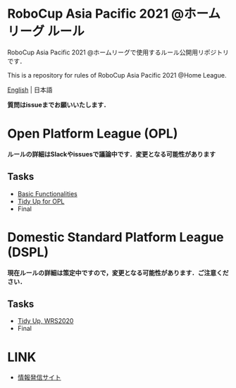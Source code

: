 # RoboCup Asia Pacific 2021 @ホームリーグ ルール
RoboCup Asia Pacific 2021 @ホームリーグで使用するルール公開用リポジトリです．  

This is a repository for rules of RoboCup Asia Pacific 2021 @Home League. 

[English](README_en.md) | 日本語

**質問はissueまでお願いいたします．**

# Open Platform League (OPL)
**ルールの詳細はSlackやissuesで議論中です．変更となる可能性があります**

## Tasks
- [Basic Functionalities](../rules/basicfunctionalities_ja.md)
- [Tidy Up for OPL](./rules/tidyup_opl_ja.md)
- Final

# Domestic Standard Platform League (DSPL)
**現在ルールの詳細は策定中ですので，変更となる可能性があります．ご注意ください．**

## Tasks
- [Tidy Up, WRS2020](rules/tidyup_ja.md) 
- Final

# LINK

- [情報発信サイト](https://github.com/RoboCupAtHomeJP/AtHome2021)